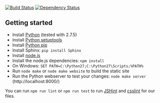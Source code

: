 [![Build Status](https://travis-ci.org/mpc-hc/mpc-hc.org.png)](https://travis-ci.org/mpc-hc/mpc-hc.org)
[![Dependency Status](https://david-dm.org/mpc-hc/mpc-hc.org.png)](https://david-dm.org/mpc-hc/mpc-hc.org)

Getting started
---------------

* Install [Python](http://www.python.org/) (tested with 2.7.5)
* Install [Python setuptools](http://pypi.python.org/pypi/setuptools#files)
* Install [Python pip](http://www.pip-installer.org/en/latest/installing.html#alternative-installation-procedures)
* Install Sphinx: `pip install Sphinx`
* Install [node.js](http://nodejs.org/download/)
* Install the node.js dependencies: `npm install`
* On Windows: `SET PATH=C:\Python27;C:\Python27\Scripts;%PATH%`
* Run `node make` or `node make website` to build the static site
* Run the Python webserver to test your changes: `node make server`
  (http://localhost:8000/)

You can run `npm run lint` or `npm run test` to run [JSHint](https://github.com/jshint/jshint)
and [csslint](https://github.com/stubbornella/csslint) for our files.
